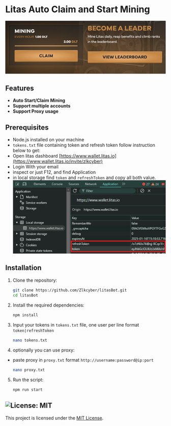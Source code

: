 # Litas Auto Claim and Start Mining

![banner](image.png)
## Features

- **Auto Start/Claim Mining**
- **Support multiple accounts**
- **Support Proxy usage**

## Prerequisites

- Node.js installed on your machine
- `tokens.txt` file containing token and refresh token follow instruction below to get:
- Open litas dashboard [https://www.wallet.litas.io](https://www.wallet.litas.io/invite/zlkcyber)
- Login With your email
- inspect or just F12, and find Application
- in local storage find `token` and `refreshToken` and copy all both value.
    ![token](image-1.png)

## Installation

1. Clone the repository:
    ```sh
    git clone https://github.com/Zlkcyber/litasBot.git
    cd litasBot
    ```

2. Install the required dependencies:
    ```sh
    npm install
    ```
3. Input your tokens in `tokens.txt` file, one user per line format `token|refreshToken`
    ```sh
    nano tokens.txt
    ```
4. optionally you can use proxy: 
- paste proxy in `proxy.txt` format `http://username:password@ip:port` 
    ```sh
    nano proxy.txt
    ```
5. Run the script:
    ```sh
    npm run start
    ```

## ![License: MIT](https://img.shields.io/badge/License-MIT-yellow.svg)

This project is licensed under the [MIT License](LICENSE).
